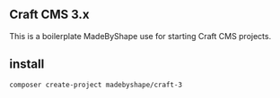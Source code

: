 ## Craft CMS 3.x

This is a boilerplate MadeByShape use for starting Craft CMS projects.

## install

`composer create-project madebyshape/craft-3`
